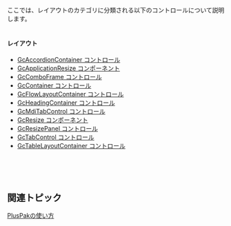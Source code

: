 
ここでは、レイアウトのカテゴリに分類される以下のコントロールについて説明します。<br /><br />

#### レイアウト

*   [GcAccordionContainer コントロール](gcdocsite__documentlink?toc-item-id=86a13292-d79a-4a19-ad7a-87bb6ba9036a)
*   [GcApplicationResize コンポーネント](gcdocsite__documentlink?toc-item-id=9d6e3991-6aca-44c1-acfd-236ba66bd808)
*   [GcComboFrame コントロール](gcdocsite__documentlink?toc-item-id=46b2c5fc-42b5-412a-8fc6-3abb9fac0188)
*   [GcContainer コントロール](gcdocsite__documentlink?toc-item-id=6d2b9edf-9c20-4c51-9f3d-5437c28230b5)
*   [GcFlowLayoutContainer コントロール](gcdocsite__documentlink?toc-item-id=1d1b19b3-7b14-4dde-95a0-1b6248c94e83)
*   [GcHeadingContainer コントロール](gcdocsite__documentlink?toc-item-id=e57b85c0-1c0f-4351-a124-a27f78707129)
*   [GcMdiTabControl コントロール](gcdocsite__documentlink?toc-item-id=57b0923d-c712-4977-be76-131fface238b)
*   [GcResize コンポーネント](gcdocsite__documentlink?toc-item-id=c6236e6b-997c-4467-a621-6b948e8aec54)
*   [GcResizePanel コントロール](gcdocsite__documentlink?toc-item-id=82b95d13-90fd-4ceb-83ae-488127a42426)
*   [GcTabControl コントロール](gcdocsite__documentlink?toc-item-id=41227543-a14d-488d-96ed-f61052baefe4)
*   [GcTableLayoutContainer コントロール](gcdocsite__documentlink?toc-item-id=dfe84822-febb-4c74-b053-7b94c51f6728)

<br /><br /><br />

## 関連トピック

[PlusPakの使い方](gcdocsite__documentlink?toc-item-id=f660d5eb-01cf-4c16-8edb-cac373cd0651)
